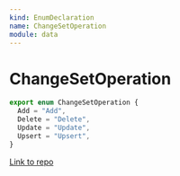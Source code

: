 ```yaml
---
kind: EnumDeclaration
name: ChangeSetOperation
module: data
---
```


# ChangeSetOperation

```ts
export enum ChangeSetOperation {
  Add = "Add",
  Delete = "Delete",
  Update = "Update",
  Upsert = "Upsert",
}
```

[Link to repo](https://github.com/ngrx/platform/blob/master/modules/data/src/actions/entity-cache-change-set.ts#L3-L8)
